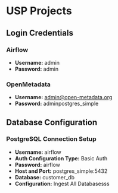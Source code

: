 # USP Projects

## Login Credentials

### Airflow
- **Username:** admin
- **Password:** admin

### OpenMetadata
- **Username:** admin@open-metadata.org
- **Password:** adminpostgres_simple

## Database Configuration

### PostgreSQL Connection Setup
- **Username:** airflow
- **Auth Configuration Type:** Basic Auth
- **Password:** airflow
- **Host and Port:** postgres_simple:5432
- **Database:** customer_db
- **Configuration:** Ingest All Databasesss